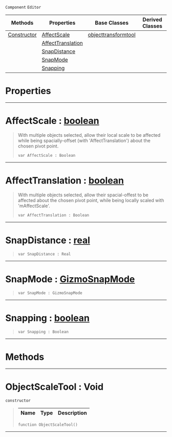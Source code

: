  `Component` `Editor`



|Methods|Properties|Base Classes|Derived Classes|
|---|---|---|---|
|[ Constructor](https://github.com/ZilchEngine/ZilchDocs/blob/master/code_reference/class_reference/objectscaletool.markdown#objectscaletool-void)|[ AffectScale](https://github.com/ZilchEngine/ZilchDocs/blob/master/code_reference/class_reference/objectscaletool.markdown#affectscale-zilch-engine)|[objecttransformtool](https://github.com/ZilchEngine/ZilchDocs/blob/master/code_reference/class_reference/objecttransformtool.markdown)| |
| |[ AffectTranslation](https://github.com/ZilchEngine/ZilchDocs/blob/master/code_reference/class_reference/objectscaletool.markdown#affecttranslation-zilch-e)| | |
| |[ SnapDistance](https://github.com/ZilchEngine/ZilchDocs/blob/master/code_reference/class_reference/objectscaletool.markdown#snapdistance-zilch-engine)| | |
| |[ SnapMode](https://github.com/ZilchEngine/ZilchDocs/blob/master/code_reference/class_reference/objectscaletool.markdown#snapmode-zilch-engine-doc)| | |
| |[ Snapping](https://github.com/ZilchEngine/ZilchDocs/blob/master/code_reference/class_reference/objectscaletool.markdown#snapping-zilch-engine-doc)| | |


 #  Properties


---  
 #  AffectScale : [boolean](https://github.com/ZilchEngine/ZilchDocs/blob/master/code_reference/nada_base_types/boolean.markdown)

> With multiple objects selected, allow their local scale to be affected while being spacially-offset (with 'AffectTranslation') about the chosen pivot point.
> ``` lang=cpp, name=Nada
> var AffectScale : Boolean


---  
 #  AffectTranslation : [boolean](https://github.com/ZilchEngine/ZilchDocs/blob/master/code_reference/nada_base_types/boolean.markdown)

> With multiple objects selected, allow their spacial-offest to be affected about the chosen pivot point, while being locally scaled with 'mAffectScale'.
> ``` lang=cpp, name=Nada
> var AffectTranslation : Boolean


---  
 #  SnapDistance : [real](https://github.com/ZilchEngine/ZilchDocs/blob/master/code_reference/nada_base_types/real.markdown)

> 
> ``` lang=cpp, name=Nada
> var SnapDistance : Real


---  
 #  SnapMode : [GizmoSnapMode](https://github.com/ZilchEngine/ZilchDocs/blob/master/code_reference/enum_reference.markdown#gizmosnapmode)

> 
> ``` lang=cpp, name=Nada
> var SnapMode : GizmoSnapMode


---  
 #  Snapping : [boolean](https://github.com/ZilchEngine/ZilchDocs/blob/master/code_reference/nada_base_types/boolean.markdown)

> 
> ``` lang=cpp, name=Nada
> var Snapping : Boolean


---  
 #  Methods


---  
 #  ObjectScaleTool : Void

 `constructor`

> 
> |Name|Type|Description|
> |---|---|---|
> ``` lang=cpp, name=Nada
> function ObjectScaleTool()
> ``` 


---  
 

 